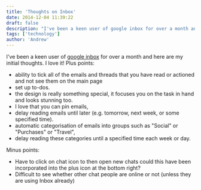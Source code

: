 ```yaml
---
title: 'Thoughts on Inbox'
date: 2014-12-04 11:39:22
draft: false
description: "I've been a keen user of google inbox for over a month and here are my initial thoughts."
tags: ['technology']
author: 'Andrew'
---
```


I've been a keen user of [google inbox](https://inbox.google.com) for over a month and here are my initial thoughts. I love it! Plus points:

-   ability to tick all of the emails and threads that you have read or actioned and not see them on the main page
-   set up to-dos.
-   the design is really something special, it focuses you on the task in hand and looks stunning too.
-   I love that you can pin emails,
-   delay reading emails until later (e.g. tomorrow, next week, or some specified time).
-   automatic categorisation of emails into groups such as "Social" or "Purchases" or "Travel",
-   delay reading these categories until a specified time each week or day.

Minus points:

-   Have to click on chat icon to then open new chats could this have been incorporated into the plus icon at the bottom right?
-   Difficult to see whether other chat people are online or not (unless they are using Inbox already)
